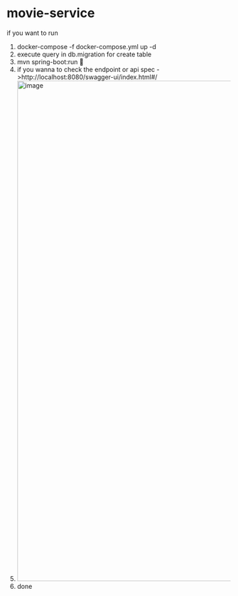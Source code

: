 # movie-service
if you want to run 
1. docker-compose -f docker-compose.yml up -d
2. execute query in db.migration for create table
3. mvn spring-boot:run 🏃
4. if you wanna to check the endpoint or api spec ->http://localhost:8080/swagger-ui/index.html#/
5. <img width="1123" alt="image" src="https://github.com/haryharsono/movie-service/assets/53341904/b1bd6b44-1384-4995-929c-27ba26bafa6e">
6. done
